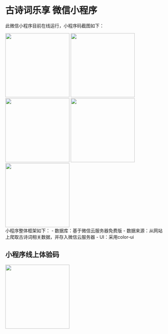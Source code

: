 # 古诗词乐享 微信小程序

此微信小程序目前在线运行，小程序码截图如下：
<div>
<image src="https://github.com/kingfront/poem_mini/blob/master/wimage/321576811809_.pic.jpg" style="display:inline-block" width="200" />
<image src="https://github.com/kingfront/poem_mini/blob/master/wimage/331576811810_.pic.jpg" style="display:inline-block" width="200" />
<image src="https://github.com/kingfront/poem_mini/blob/master/wimage/341576811810_.pic.jpg" style="display:inline-block" width="200" />
<image src="https://github.com/kingfront/poem_mini/blob/master/wimage/351576811811_.pic.jpg" style="display:inline-block" width="200" />
<image src="https://github.com/kingfront/poem_mini/blob/master/wimage/361576811812_.pic.jpg" style="display:inline-block" width="200" />
</div>
小程序整体框架如下：
- 数据库：基于微信云服务器免费版
- 数据来源：从网站上爬取古诗词相关数据，并存入微信云服务器
- UI：采用color-ui

## 小程序线上体验码
<image src="https://github.com/kingfront/poem_mini/blob/master/wimage/mini_code_poem.png" style="display:inline-block" width="200" />

